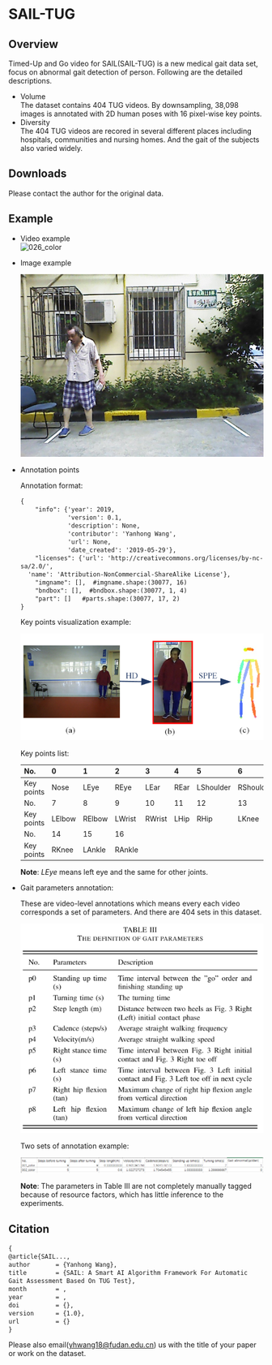 # SAIL-TUG

## Overview
Timed-Up and Go video for SAIL(SAIL-TUG) is a new medical gait data set, focus on abnormal gait detection of person. Following are the detailed descriptions.

* Volume  
The dataset contains 404 TUG videos. By downsampling, 38,098 images is annotated with 2D human poses with 16 pixel-wise key points.  
* Diversity  
The 404 TUG videos are recored in several different places including hospitals, communities and nursing homes. And the gait of the subjects also varied widely.

## Downloads
Please contact the author for the original data.

## Example
* Video example  
  ![026_color](https://github.com/hellboywyh/SAIL-TUG/blob/main/examples/026_color.gif)

* Image example  

  ![026_color-414](https://github.com/hellboywyh/SAIL-TUG/blob/main/examples/026_color-414.jpg)

* Annotation points

  Annotation format:

  ```
  {
      "info": {'year': 2019,
               'version': 0.1,
               'description': None,
               'contributor': 'Yanhong Wang',
               'url': None,
               'date_created': '2019-05-29'},
      "licenses": {'url': 'http://creativecommons.org/licenses/by-nc-sa/2.0/',
    'name': 'Attribution-NonCommercial-ShareAlike License'},
      "imgname": [],  #imgname.shape:(30077, 16)
      "bndbox": [],  #bndbox.shape:(30077, 1, 4)
      "part": []   #parts.shape:(30077, 17, 2)
  }
  ```

  Key points visualization example:

  <img src="README.assets/1614306844123.png"  style="width: 600px;" />

  Key points list:

  | No.        | 0      | 1      | 2      | 3      | 4    | 5         | 6         |
  | ---------- | ------ | ------ | ------ | ------ | ---- | --------- | --------- |
  | Key points | Nose   | LEye   | REye   | LEar   | REar | LShoulder | RShoulder |
  | No.        | 7      | 8      | 9      | 10     | 11   | 12        | 13        |
  | Key points | LElbow | RElbow | LWrist | RWrist | LHip | RHip      | LKnee     |
  | No.        | 14     | 15     | 16     |        |      |           |           |
  | Key points | RKnee  | LAnkle | RAnkle |        |      |           |           |

  **Note**: $LEye$ means left eye and the same for other joints.

* Gait parameters annotation:

  These are video-level annotations which means every each video corresponds a set of parameters. And there are 404 sets in this dataset.

  ![1614306803593](README.assets/1614306803593.png)

  Two sets of annotation example:

  ![1614307335767](README.assets/1614307335767.png)

  **Note**: The parameters in Table III are not completely manually tagged because of resource factors, which has little inference to the experiments.

## Citation

```
{
@article{SAIL...,
author       = {Yanhong Wang},
title        = {SAIL: A Smart AI Algorithm Framework For Automatic Gait Assessment Based On TUG Test},
month        = ,
year         = ,
doi          = {},
version      = {1.0},
url          = {}
}
```

Please also email(yhwang18@fudan.edu.cn) us with the title of your paper or work on the dataset.
